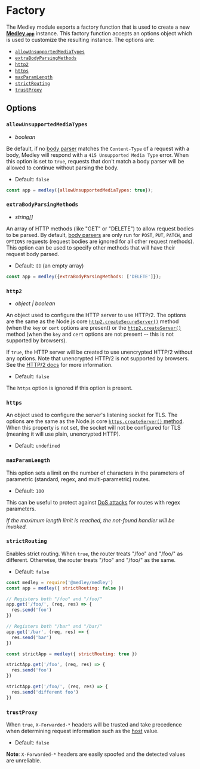 # Factory

The Medley module exports a factory function that is used to create a new
[**Medley `app`**](App.md) instance. This factory function accepts an options
object which is used to customize the resulting instance. The options are:

+ [`allowUnsupportedMediaTypes`](#allowunsupportedmediatypes)
+ [`extraBodyParsingMethods`](#extrabodyparsingmethods)
+ [`http2`](#http2)
+ [`https`](#https)
+ [`maxParamLength`](#maxparamlength)
+ [`strictRouting`](#strictrouting)
+ [`trustProxy`](#trustproxy)

## Options

### `allowUnsupportedMediaTypes`

+ *boolean*

Be default, if no [body parser](BodyParser.md) matches the `Content-Type` of a request with a body,
Medley will respond with a `415 Unsupported Media Type` error. When this option is set to `true`,
requests that don't match a body parser will be allowed to continue without parsing the body.

+ Default: `false`

```js
const app = medley({allowUnsupportedMediaTypes: true});
```

### `extraBodyParsingMethods`

+ *string[]*

An array of HTTP methods (like "GET" or "DELETE") to allow request bodies to be parsed. By default,
[body parsers](BodyParser.md) are only run for `POST`, `PUT`, `PATCH`, and `OPTIONS` requests
(request bodies are ignored for all other request methods). This option can be used to specify
other methods that will have their request body parsed.

+ Default: `[]` (an empty array)

```js
const app = medley({extraBodyParsingMethods: ['DELETE']});
```

### `http2`

+ *object | boolean*

An object used to configure the HTTP server to use HTTP/2. The options are the
same as the Node.js core
[`http2.createSecureServer()`](https://nodejs.org/api/http2.html#http2_http2_createsecureserver_options_onrequesthandler)
method (when the `key` or `cert` options are present) or the
[`http2.createServer()`](https://nodejs.org/api/http2.html#http2_http2_createserver_options_onrequesthandler)
method (when the `key` and `cert` options are not present -- this is not supported by browsers).

If `true`, the HTTP server will be created to use unencrypted HTTP/2 without
any options. Note that unencrypted HTTP/2 is not supported by browsers. See
the [HTTP/2 docs](HTTP2.md) for more information.

+ Default: `false`

The `https` option is ignored if this option is present.

### `https`

An object used to configure the server's listening socket for TLS. The options
are the same as the Node.js core
[`https.createServer()` method](https://nodejs.org/api/https.html#https_https_createserver_options_requestlistener).
When this property is not set, the socket will not be configured for TLS
(meaning it will use plain, unencrypted HTTP).

+ Default: `undefined`

### `maxParamLength`

This option sets a limit on the number of characters in the parameters of
parametric (standard, regex, and multi-parametric) routes.

+ Default: `100`

This can be useful to protect against [DoS attacks](https://www.owasp.org/index.php/Regular_expression_Denial_of_Service_-_ReDoS)
for routes with regex parameters.

*If the maximum length limit is reached, the not-found handler will be invoked.*

### `strictRouting`

Enables strict routing. When `true`, the router treats "/foo" and "/foo/" as
different. Otherwise, the router treats "/foo" and "/foo/" as the same.

+ Default: `false`

```js
const medley = require('@medley/medley')
const app = medley({ strictRouting: false })

// Registers both "/foo" and "/foo/"
app.get('/foo/', (req, res) => {
  res.send('foo')
})

// Registers both "/bar" and "/bar/"
app.get('/bar', (req, res) => {
  res.send('bar')
})

const strictApp = medley({ strictRouting: true })

strictApp.get('/foo', (req, res) => {
  res.send('foo')
})

strictApp.get('/foo/', (req, res) => {
  res.send('different foo')
})
```

### `trustProxy`

When `true`, `X-Forwarded-*` headers will be trusted and take precedence when
determining request information such as the [host](Request.md#reqhost) value.

+ Default: `false`

**Note**: `X-Forwarded-*` headers are easily spoofed and the detected values are unreliable.
